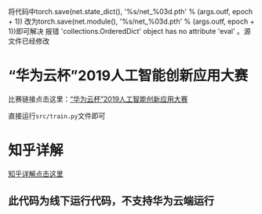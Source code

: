 将代码中torch.save(net.state_dict(), '%s/net_%03d.pth' % (args.outf, epoch + 1)) 改为torch.save(net.module(), '%s/net_%03d.pth' % (args.outf, epoch + 1))即可解决 报错 'collections.OrderedDict' object has no attribute 'eval' 。源文件已经修改
# “华为云杯”2019人工智能创新应用大赛
比赛链接点击这里：[“华为云杯”2019人工智能创新应用大赛](https://competition.huaweicloud.com/information/1000021526/circumstances)


直接运行`src/train.py`文件即可

# 知乎详解

[知乎详解点击这里](https://zhuanlan.zhihu.com/p/98740628)

## 此代码为线下运行代码，不支持华为云端运行
